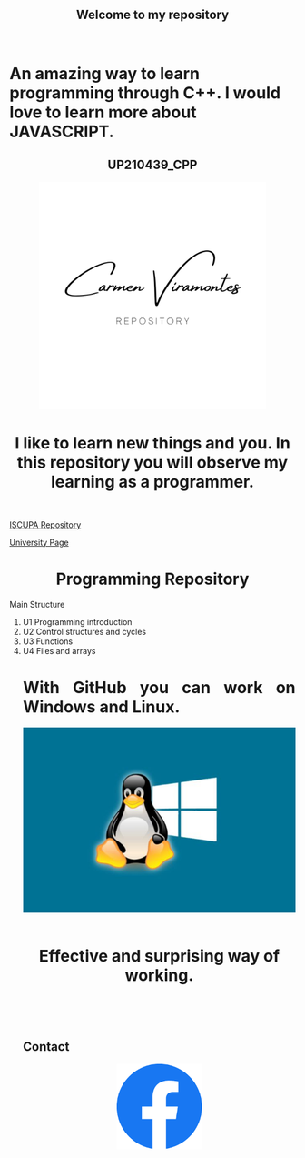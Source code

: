 <h2>  <div align= "center"> Welcome to my repository</h2>
<br>
<h1>An amazing way to learn programming through C++. I would love to learn more about JAVASCRIPT.</h1>
<div align=center>
<h2>UP210439_CPP</h2>
<div>
<p align="center">
<img src="/imagenes/logop.png" width="400">
<div>
<p>
<h1>I like to learn new things and you.
  In this repository you will observe my learning as a programmer.</h1>
<div align= "justify">
<br>
<p>
<a href="https://github.com/UPA-ISC/ProgramacionCpp"> ISCUPA Repository</a>
</p>
<a href="https://upa.edu.mx/"> University Page</a>
<div>
<a/>
<p/>
<div align= center>
  <h1>Programming Repository</h1>
<div align= "justify">
<p>Main Structure</p>
<div>
<ol>
<div align= "justify">
<li>U1 Programming introduction</li>
<li>U2 Control structures and cycles</li>
<li>U3 Functions</li>
<li>U4 Files and arrays</li>
<p/>
  <h1>With GitHub you can work on Windows and Linux.</h1>
<p> <div align= "center">
<img src="/imagenes/liwi.jpg" width="600">
<div>
<div align = center>
<br>
  <h1>Effective and surprising way of working.</h1>
<div>
<br>
<p>
<div align= "justify">
<br>
  <h2>Contact</h2>
<div>
<p>
<div align="center">
<a href="https://www.facebook.com/carmen.viramontes.71/about_details">
<img src="/imagenes/fc.png" width="150">
<a/>


